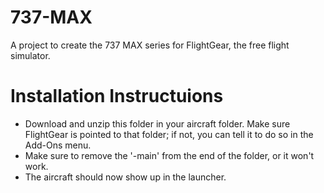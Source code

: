 # 737-MAX

A project to create the 737 MAX series for FlightGear, the free flight simulator.

# Installation Instructuions
- Download and unzip this folder in your aircraft folder. Make sure FlightGear is pointed to that folder; if not, you can tell it to do so in the Add-Ons menu.
- Make sure to remove the '-main' from the end of the folder, or it won't work.
- The aircraft should now show up in the launcher.
